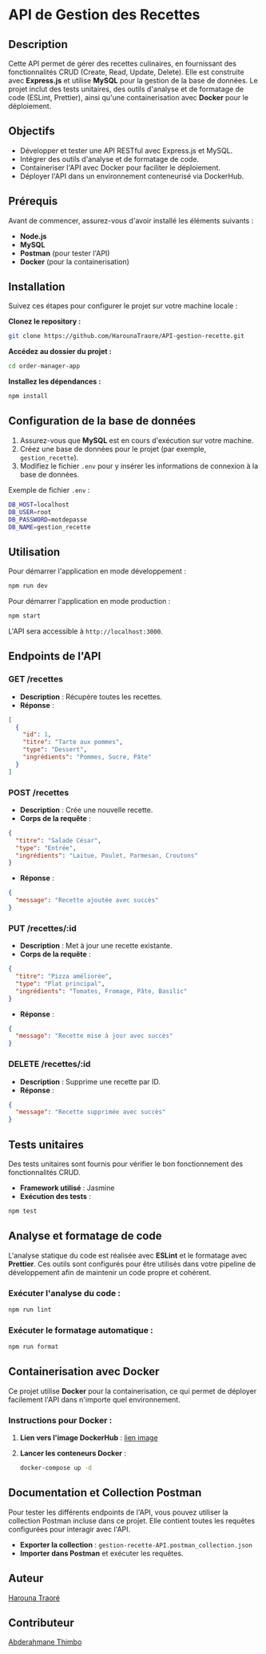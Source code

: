 
# API de Gestion des Recettes

## Description

Cette API permet de gérer des recettes culinaires, en fournissant des fonctionnalités CRUD (Create, Read, Update, Delete). Elle est construite avec **Express.js** et utilise **MySQL** pour la gestion de la base de données. Le projet inclut des tests unitaires, des outils d'analyse et de formatage de code (ESLint, Prettier), ainsi qu'une containerisation avec **Docker** pour le déploiement.

## Objectifs

- Développer et tester une API RESTful avec Express.js et MySQL.
- Intégrer des outils d'analyse et de formatage de code.
- Containeriser l'API avec Docker pour faciliter le déploiement.
- Déployer l'API dans un environnement conteneurisé via DockerHub.

## Prérequis

Avant de commencer, assurez-vous d'avoir installé les éléments suivants :

- **Node.js**
- **MySQL**
- **Postman** (pour tester l'API)
- **Docker** (pour la containerisation)

## Installation

Suivez ces étapes pour configurer le projet sur votre machine locale :

**Clonez le repository :**

```bash
git clone https://github.com/HarounaTraore/API-gestion-recette.git
```

**Accédez au dossier du projet :**

```bash
cd order-manager-app
```

**Installez les dépendances :**

```bash
npm install
```

## Configuration de la base de données

1. Assurez-vous que **MySQL** est en cours d'exécution sur votre machine.
2. Créez une base de données pour le projet (par exemple, `gestion_recette`).
3. Modifiez le fichier `.env` pour y insérer les informations de connexion à la base de données.

Exemple de fichier `.env` :

```bash
DB_HOST=localhost
DB_USER=root
DB_PASSWORD=motdepasse
DB_NAME=gestion_recette
```

## Utilisation

Pour démarrer l'application en mode développement :

```bash
npm run dev
```

Pour démarrer l'application en mode production :

```bash
npm start
```

L'API sera accessible à `http://localhost:3000`.

## Endpoints de l'API

### GET /recettes

- **Description** : Récupère toutes les recettes.
- **Réponse** :

```json
[
  {
    "id": 1,
    "titre": "Tarte aux pommes",
    "type": "Dessert",
    "ingrédients": "Pommes, Sucre, Pâte"
  }
]
```

### POST /recettes

- **Description** : Crée une nouvelle recette.
- **Corps de la requête** :

```json
{
  "titre": "Salade César",
  "type": "Entrée",
  "ingrédients": "Laitue, Poulet, Parmesan, Croutons"
}
```

- **Réponse** :

```json
{
  "message": "Recette ajoutée avec succès"
}
```

### PUT /recettes/:id

- **Description** : Met à jour une recette existante.
- **Corps de la requête** :

```json
{
  "titre": "Pizza améliorée",
  "type": "Plat principal",
  "ingrédients": "Tomates, Fromage, Pâte, Basilic"
}
```

- **Réponse** :

```json
{
  "message": "Recette mise à jour avec succès"
}
```

### DELETE /recettes/:id

- **Description** : Supprime une recette par ID.
- **Réponse** :

```json
{
  "message": "Recette supprimée avec succès"
}
```

## Tests unitaires

Des tests unitaires sont fournis pour vérifier le bon fonctionnement des fonctionnalités CRUD.

- **Framework utilisé** : Jasmine
- **Exécution des tests** :

```bash
npm test
```

## Analyse et formatage de code

L'analyse statique du code est réalisée avec **ESLint** et le formatage avec **Prettier**. Ces outils sont configurés pour être utilisés dans votre pipeline de développement afin de maintenir un code propre et cohérent.

### Exécuter l'analyse du code :

```bash
npm run lint
```

### Exécuter le formatage automatique :

```bash
npm run format
```

## Containerisation avec Docker

Ce projet utilise **Docker** pour la containerisation, ce qui permet de déployer facilement l'API dans n'importe quel environnement.

### Instructions pour Docker :


1. **Lien vers l'image DockerHub** : [ lien image](https://hub.docker.com/r/harounatraore/recette)


2. **Lancer les conteneurs Docker** :

   ```bash
   docker-compose up -d
   ```


## Documentation et Collection Postman

Pour tester les différents endpoints de l'API, vous pouvez utiliser la collection Postman incluse dans ce projet. Elle contient toutes les requêtes configurées pour interagir avec l'API.

- **Exporter la collection** : `gestion-recette-API.postman_collection.json`
- **Importer dans Postman** et exécuter les requêtes.

## Auteur

[Harouna Traoré](https://github.com/HarounaTraore)

## Contributeur

[Abderahmane Thimbo](https://github.com/AbderahmaneThimbo)

